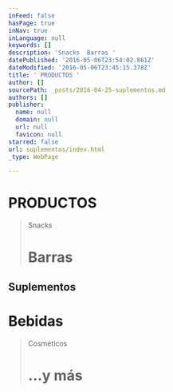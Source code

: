 ```yaml
---
inFeed: false
hasPage: true
inNav: true
inLanguage: null
keywords: []
description: 'Snacks  Barras '
datePublished: '2016-05-06T23:54:02.861Z'
dateModified: '2016-05-06T23:45:15.378Z'
title: ' PRODUCTOS '
author: []
sourcePath: _posts/2016-04-25-suplementos.md
authors: []
publisher:
  name: null
  domain: null
  url: null
  favicon: null
starred: false
url: suplementos/index.html
_type: WebPage

---
```

# PRODUCTOS 
> 
> Snacks 
> 
> # Barras 

## Suplementos

# Bebidas

> Cosméticos
> 
> # ...y más